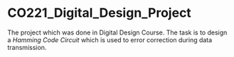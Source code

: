 # CO221_Digital_Design_Project

The project which was done in Digital Design Course.
The task is to design a *Hamming Code Circuit* which is used to error correction during data transmission. 
